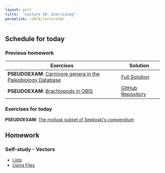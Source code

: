 ```yaml
---
layout: post
title:  "Lecture 10: Exercising"
permalink: /2024/lecture10/
---
```


## Schedule for today

### Previous homework 

| Exercises                                                                                                                                  | Solution                                                                                        |
|--------------------------------------------------------------------------------------------------------------------------------------------|-------------------------------------------------------------------------------------------------|
| **PSEUDOEXAM**: [Carnivore genera in the Paleobiology Database](https://adamtkocsis.com/rkheion/Exercises/2023-02-19_carnivores_pbdb.html) | [Full Solution]({{site.url}}{{site.baseurl}}/data/2024/lecture10/2023-02-19_carnivores_pbdb.zip) |
| **PSEUDOEXAM**: [Brachiopods in OBIS](https://adamtkocsis.com/rkheion/Exercises/2023-04-05_obis_brachiopods.html)                          | [GitHub Repository](https://github.com/adamkocsis/2024-01-26_obis_brachiopods)                                                                                                |

### Exercises for today

**PSEUDOEXAM**: [The mollusk subset of Sepkoski's compendium ](https://adamtkocsis.com/rkheion/Exercises/2024-02-05_sepkoski-mollusk.html)

## Homework

### Self-study - Vectors 

- [Lists](https://adamtkocsis.com/rkheion/2_Advanced_Beginner/14_lists/)
- [Using Files](https://adamtkocsis.com/rkheion/2_Advanced_Beginner/16_working_with_files/)






